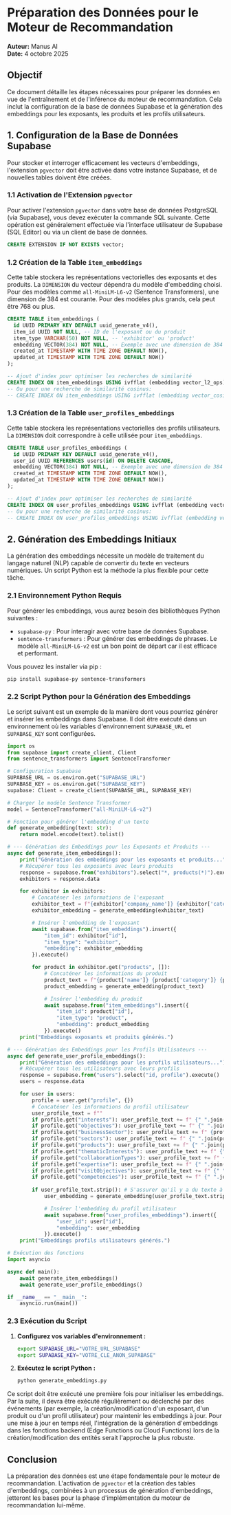 # Préparation des Données pour le Moteur de Recommandation

**Auteur:** Manus AI  
**Date:** 4 octobre 2025

## Objectif

Ce document détaille les étapes nécessaires pour préparer les données en vue de l'entraînement et de l'inférence du moteur de recommandation. Cela inclut la configuration de la base de données Supabase et la génération des embeddings pour les exposants, les produits et les profils utilisateurs.

## 1. Configuration de la Base de Données Supabase

Pour stocker et interroger efficacement les vecteurs d'embeddings, l'extension `pgvector` doit être activée dans votre instance Supabase, et de nouvelles tables doivent être créées.

### 1.1 Activation de l'Extension `pgvector`

Pour activer l'extension `pgvector` dans votre base de données PostgreSQL (via Supabase), vous devez exécuter la commande SQL suivante. Cette opération est généralement effectuée via l'interface utilisateur de Supabase (SQL Editor) ou via un client de base de données.

```sql
CREATE EXTENSION IF NOT EXISTS vector;
```

### 1.2 Création de la Table `item_embeddings`

Cette table stockera les représentations vectorielles des exposants et des produits. La `DIMENSION` du vecteur dépendra du modèle d'embedding choisi. Pour des modèles comme `all-MiniLM-L6-v2` (Sentence Transformers), une dimension de 384 est courante. Pour des modèles plus grands, cela peut être 768 ou plus.

```sql
CREATE TABLE item_embeddings (
  id UUID PRIMARY KEY DEFAULT uuid_generate_v4(),
  item_id UUID NOT NULL, -- ID de l'exposant ou du produit
  item_type VARCHAR(50) NOT NULL, -- 'exhibitor' ou 'product'
  embedding VECTOR(384) NOT NULL, -- Exemple avec une dimension de 384
  created_at TIMESTAMP WITH TIME ZONE DEFAULT NOW(),
  updated_at TIMESTAMP WITH TIME ZONE DEFAULT NOW()
);

-- Ajout d'index pour optimiser les recherches de similarité
CREATE INDEX ON item_embeddings USING ivfflat (embedding vector_l2_ops) WITH (lists = 100);
-- Ou pour une recherche de similarité cosinus:
-- CREATE INDEX ON item_embeddings USING ivfflat (embedding vector_cosine_ops) WITH (lists = 100);
```

### 1.3 Création de la Table `user_profiles_embeddings`

Cette table stockera les représentations vectorielles des profils utilisateurs. La `DIMENSION` doit correspondre à celle utilisée pour `item_embeddings`.

```sql
CREATE TABLE user_profiles_embeddings (
  id UUID PRIMARY KEY DEFAULT uuid_generate_v4(),
  user_id UUID REFERENCES users(id) ON DELETE CASCADE,
  embedding VECTOR(384) NOT NULL, -- Exemple avec une dimension de 384
  created_at TIMESTAMP WITH TIME ZONE DEFAULT NOW(),
  updated_at TIMESTAMP WITH TIME ZONE DEFAULT NOW()
);

-- Ajout d'index pour optimiser les recherches de similarité
CREATE INDEX ON user_profiles_embeddings USING ivfflat (embedding vector_l2_ops) WITH (lists = 100);
-- Ou pour une recherche de similarité cosinus:
-- CREATE INDEX ON user_profiles_embeddings USING ivfflat (embedding vector_cosine_ops) WITH (lists = 100);
```

## 2. Génération des Embeddings Initiaux

La génération des embeddings nécessite un modèle de traitement du langage naturel (NLP) capable de convertir du texte en vecteurs numériques. Un script Python est la méthode la plus flexible pour cette tâche.

### 2.1 Environnement Python Requis

Pour générer les embeddings, vous aurez besoin des bibliothèques Python suivantes :

*   `supabase-py` : Pour interagir avec votre base de données Supabase.
*   `sentence-transformers` : Pour générer des embeddings de phrases. Le modèle `all-MiniLM-L6-v2` est un bon point de départ car il est efficace et performant.

Vous pouvez les installer via pip :

```bash
pip install supabase-py sentence-transformers
```

### 2.2 Script Python pour la Génération des Embeddings

Le script suivant est un exemple de la manière dont vous pourriez générer et insérer les embeddings dans Supabase. Il doit être exécuté dans un environnement où les variables d'environnement `SUPABASE_URL` et `SUPABASE_KEY` sont configurées.

```python
import os
from supabase import create_client, Client
from sentence_transformers import SentenceTransformer

# Configuration Supabase
SUPABASE_URL = os.environ.get("SUPABASE_URL")
SUPABASE_KEY = os.environ.get("SUPABASE_KEY")
supabase: Client = create_client(SUPABASE_URL, SUPABASE_KEY)

# Charger le modèle Sentence Transformer
model = SentenceTransformer("all-MiniLM-L6-v2")

# Fonction pour générer l'embedding d'un texte
def generate_embedding(text: str):
    return model.encode(text).tolist()

# --- Génération des Embeddings pour les Exposants et Produits ---
async def generate_item_embeddings():
    print("Génération des embeddings pour les exposants et produits...")
    # Récupérer tous les exposants avec leurs produits
    response = supabase.from("exhibitors").select("*, products(*)").execute()
    exhibitors = response.data

    for exhibitor in exhibitors:
        # Concaténer les informations de l'exposant
        exhibitor_text = f"{exhibitor['company_name']} {exhibitor['category']} {exhibitor['sector']} {exhibitor['description']}"
        exhibitor_embedding = generate_embedding(exhibitor_text)

        # Insérer l'embedding de l'exposant
        await supabase.from("item_embeddings").insert({
            "item_id": exhibitor["id"],
            "item_type": "exhibitor",
            "embedding": exhibitor_embedding
        }).execute()

        for product in exhibitor.get("products", []):
            # Concaténer les informations du produit
            product_text = f"{product['name']} {product['category']} {product['description']} {product.get('specifications', '')}"
            product_embedding = generate_embedding(product_text)

            # Insérer l'embedding du produit
            await supabase.from("item_embeddings").insert({
                "item_id": product["id"],
                "item_type": "product",
                "embedding": product_embedding
            }).execute()
    print("Embeddings exposants et produits générés.")

# --- Génération des Embeddings pour les Profils Utilisateurs ---
async def generate_user_profile_embeddings():
    print("Génération des embeddings pour les profils utilisateurs...")
    # Récupérer tous les utilisateurs avec leurs profils
    response = supabase.from("users").select("id, profile").execute()
    users = response.data

    for user in users:
        profile = user.get("profile", {})
        # Concaténer les informations du profil utilisateur
        user_profile_text = f""
        if profile.get("interests"): user_profile_text += f" {" ".join(profile["interests"])}"
        if profile.get("objectives"): user_profile_text += f" {" ".join(profile["objectives"])}"
        if profile.get("businessSector"): user_profile_text += f" {profile["businessSector"]}"
        if profile.get("sectors"): user_profile_text += f" {" ".join(profile["sectors"])}"
        if profile.get("products"): user_profile_text += f" {" ".join(profile["products"])}"
        if profile.get("thematicInterests"): user_profile_text += f" {" ".join(profile["thematicInterests"])}"
        if profile.get("collaborationTypes"): user_profile_text += f" {" ".join(profile["collaborationTypes"])}"
        if profile.get("expertise"): user_profile_text += f" {" ".join(profile["expertise"])}"
        if profile.get("visitObjectives"): user_profile_text += f" {" ".join(profile["visitObjectives"])}"
        if profile.get("competencies"): user_profile_text += f" {" ".join(profile["competencies"])}"
        
        if user_profile_text.strip(): # S'assurer qu'il y a du texte à encoder
            user_embedding = generate_embedding(user_profile_text.strip())

            # Insérer l'embedding du profil utilisateur
            await supabase.from("user_profiles_embeddings").insert({
                "user_id": user["id"],
                "embedding": user_embedding
            }).execute()
    print("Embeddings profils utilisateurs générés.")

# Exécution des fonctions
import asyncio

async def main():
    await generate_item_embeddings()
    await generate_user_profile_embeddings()

if __name__ == "__main__":
    asyncio.run(main())
```

### 2.3 Exécution du Script

1.  **Configurez vos variables d'environnement :**
    ```bash
    export SUPABASE_URL="VOTRE_URL_SUPABASE"
    export SUPABASE_KEY="VOTRE_CLE_ANON_SUPABASE"
    ```
2.  **Exécutez le script Python :**
    ```bash
    python generate_embeddings.py
    ```

Ce script doit être exécuté une première fois pour initialiser les embeddings. Par la suite, il devra être exécuté régulièrement ou déclenché par des événements (par exemple, la création/modification d'un exposant, d'un produit ou d'un profil utilisateur) pour maintenir les embeddings à jour. Pour une mise à jour en temps réel, l'intégration de la génération d'embeddings dans les fonctions backend (Edge Functions ou Cloud Functions) lors de la création/modification des entités serait l'approche la plus robuste.

## Conclusion

La préparation des données est une étape fondamentale pour le moteur de recommandation. L'activation de `pgvector` et la création des tables d'embeddings, combinées à un processus de génération d'embeddings, jetteront les bases pour la phase d'implémentation du moteur de recommandation lui-même.
